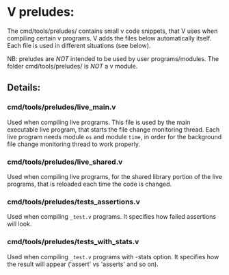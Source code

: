 # V preludes:

The cmd/tools/preludes/ contains small v code snippets, that V uses when 
compiling certain v programs. V adds the files below automatically itself.
Each file is used in different situations (see below).

NB: preludes are *NOT* intended to be used by user programs/modules.
The folder cmd/tools/preludes/ is *NOT* a v module.

## Details:

### cmd/tools/preludes/live_main.v
Used when compiling live programs. This file is used by the main executable
live program, that starts the file change monitoring thread. Each live program
needs module `os` and module `time`, in order for the background file change 
monitoring thread to work properly.

### cmd/tools/preludes/live_shared.v
Used when compiling live programs, for the shared library portion of the live 
programs, that is reloaded each time the code is changed.

### cmd/tools/preludes/tests_assertions.v  
Used when compiling `_test.v` programs. 
It specifies how failed assertions will look.

### cmd/tools/preludes/tests_with_stats.v
Used when compiling `_test.v` programs with -stats option. 
It specifies how the result will appear ('assert' vs 'asserts' and so on).
